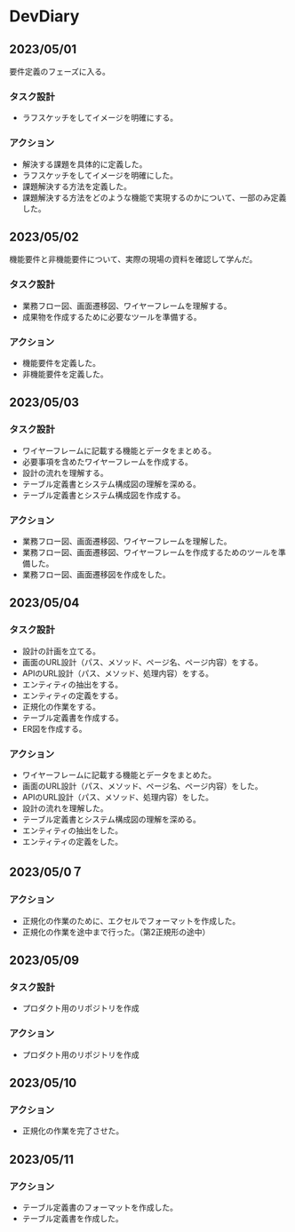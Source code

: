 # DevDiary

## 2023/05/01
要件定義のフェーズに入る。
### タスク設計
- ラフスケッチをしてイメージを明確にする。

### アクション
- 解決する課題を具体的に定義した。
- ラフスケッチをしてイメージを明確にした。
- 課題解決する方法を定義した。
- 課題解決する方法をどのような機能で実現するのかについて、一部のみ定義した。

## 2023/05/02
機能要件と非機能要件について、実際の現場の資料を確認して学んだ。
### タスク設計
- 業務フロー図、画面遷移図、ワイヤーフレームを理解する。
- 成果物を作成するために必要なツールを準備する。

### アクション
- 機能要件を定義した。
- 非機能要件を定義した。

## 2023/05/03
### タスク設計
- ワイヤーフレームに記載する機能とデータをまとめる。
- 必要事項を含めたワイヤーフレームを作成する。
- 設計の流れを理解する。
- テーブル定義書とシステム構成図の理解を深める。
- テーブル定義書とシステム構成図を作成する。

### アクション
- 業務フロー図、画面遷移図、ワイヤーフレームを理解した。
- 業務フロー図、画面遷移図、ワイヤーフレームを作成するためのツールを準備した。
- 業務フロー図、画面遷移図を作成をした。

## 2023/05/04
### タスク設計
- 設計の計画を立てる。
- 画面のURL設計（パス、メソッド、ページ名、ページ内容）をする。
- APIのURL設計（パス、メソッド、処理内容）をする。
- エンティティの抽出をする。
- エンティティの定義をする。
- 正規化の作業をする。
- テーブル定義書を作成する。
- ER図を作成する。

### アクション
- ワイヤーフレームに記載する機能とデータをまとめた。
- 画面のURL設計（パス、メソッド、ページ名、ページ内容）をした。
- APIのURL設計（パス、メソッド、処理内容）をした。
- 設計の流れを理解した。
- テーブル定義書とシステム構成図の理解を深める。
- エンティティの抽出をした。
- エンティティの定義をした。

## 2023/05/0７
### アクション
- 正規化の作業のために、エクセルでフォーマットを作成した。
- 正規化の作業を途中まで行った。（第2正規形の途中）

## 2023/05/09
### タスク設計
- プロダクト用のリポジトリを作成

### アクション
- プロダクト用のリポジトリを作成

## 2023/05/10
### アクション
- 正規化の作業を完了させた。

## 2023/05/11
### アクション
- テーブル定義書のフォーマットを作成した。
- テーブル定義書を作成した。